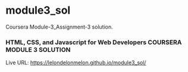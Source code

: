 # module3_sol
Coursera Module-3_Assignment-3 solution.

### HTML, CSS, and Javascript for Web Developers COURSERA MODULE 3 SOLUTION

Live URL: https://lelondelonmelon.github.io/module3_sol/
